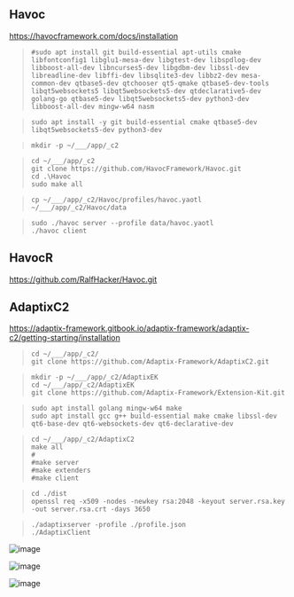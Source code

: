 Havoc
---
https://havocframework.com/docs/installation

> `#sudo apt install git build-essential apt-utils cmake libfontconfig1 libglu1-mesa-dev libgtest-dev libspdlog-dev libboost-all-dev libncurses5-dev libgdbm-dev libssl-dev libreadline-dev libffi-dev libsqlite3-dev libbz2-dev mesa-common-dev qtbase5-dev qtchooser qt5-qmake qtbase5-dev-tools libqt5websockets5 libqt5websockets5-dev qtdeclarative5-dev golang-go qtbase5-dev libqt5websockets5-dev python3-dev libboost-all-dev mingw-w64 nasm`

> `sudo apt install -y git build-essential cmake qtbase5-dev libqt5websockets5-dev python3-dev`  

> `mkdir -p ~/___/app/_c2`  

> `cd ~/___/app/_c2`    
> `git clone https://github.com/HavocFramework/Havoc.git`  
> `cd .\Havoc`  
> `sudo make all`  

> `cp ~/___/app/_c2/Havoc/profiles/havoc.yaotl ~/___/app/_c2/Havoc/data`  

> `sudo ./havoc server --profile data/havoc.yaotl`  
> `./havoc client`  

HavocR
---
https://github.com/RalfHacker/Havoc.git  


AdaptixC2
---
https://adaptix-framework.gitbook.io/adaptix-framework/adaptix-c2/getting-starting/installation

> `cd ~/___/app/_c2/`  
> `git clone https://github.com/Adaptix-Framework/AdaptixC2.git`  

> `mkdir -p ~/___/app/_c2/AdaptixEK`  
> `cd ~/___/app/_c2/AdaptixEK`      
> `git clone https://github.com/Adaptix-Framework/Extension-Kit.git`  

> `sudo apt install golang mingw-w64 make`  
> `sudo apt install gcc g++ build-essential make cmake libssl-dev qt6-base-dev qt6-websockets-dev qt6-declarative-dev`  

> `cd ~/___/app/_c2/AdaptixC2`  
> `make all`  
> `#`  
> `#make server`  
> `#make extenders`  
> `#make client`  

> `cd ./dist`  
> `openssl req -x509 -nodes -newkey rsa:2048 -keyout server.rsa.key -out server.rsa.crt -days 3650`  

> `./adaptixserver -profile ./profile.json`  
> `./AdaptixClient`  

![image](https://github.com/user-attachments/assets/3261d5b5-822a-461f-93af-48dd3c8b6f67)

![image](https://github.com/user-attachments/assets/944df1e9-5a2a-49b0-9dd7-2ce1c4e6d4fe)

![image](https://github.com/user-attachments/assets/a4221a20-2548-4916-9424-0bd8f3562c3b)

